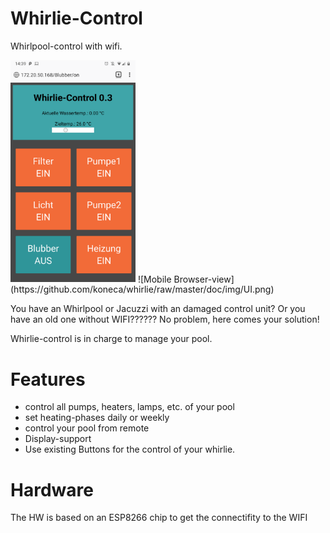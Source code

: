 # Whirlie-Control
Whirlpool-control with wifi.

<img src="https://github.com/koneca/whirlie/raw/master/doc/img/UI.png" alt="drawing" width="200"/>
![Mobile Browser-view](https://github.com/koneca/whirlie/raw/master/doc/img/UI.png)

You have an Whirlpool or Jacuzzi with an damaged control unit?
Or you have an old one without WIFI??????
No problem, here comes your solution!

Whirlie-control is in charge to manage your pool.

# Features
- control all pumps, heaters, lamps, etc. of your pool
- set heating-phases daily or weekly
- control your pool from remote
- Display-support
- Use existing Buttons for the control of your whirlie.

# Hardware
The HW is based on an ESP8266 chip to get the connectifity to the WIFI
